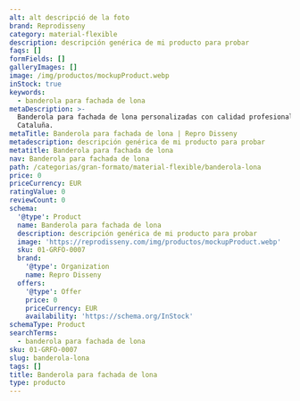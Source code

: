 ```yaml
---
alt: alt descripció de la foto
brand: Reprodisseny
category: material-flexible
description: descripción genérica de mi producto para probar
faqs: []
formFields: []
galleryImages: []
image: /img/productos/mockupProduct.webp
inStock: true
keywords:
  - banderola para fachada de lona
metaDescription: >-
  Banderola para fachada de lona personalizadas con calidad profesional en
  Cataluña.
metaTitle: Banderola para fachada de lona | Repro Disseny
metadescription: descripción genérica de mi producto para probar
metatitle: Banderola para fachada de lona
nav: Banderola para fachada de lona
path: /categorias/gran-formato/material-flexible/banderola-lona
price: 0
priceCurrency: EUR
ratingValue: 0
reviewCount: 0
schema:
  '@type': Product
  name: Banderola para fachada de lona
  description: descripción genérica de mi producto para probar
  image: 'https://reprodisseny.com/img/productos/mockupProduct.webp'
  sku: 01-GRFO-0007
  brand:
    '@type': Organization
    name: Repro Disseny
  offers:
    '@type': Offer
    price: 0
    priceCurrency: EUR
    availability: 'https://schema.org/InStock'
schemaType: Product
searchTerms:
  - banderola para fachada de lona
sku: 01-GRFO-0007
slug: banderola-lona
tags: []
title: Banderola para fachada de lona
type: producto
---
```


